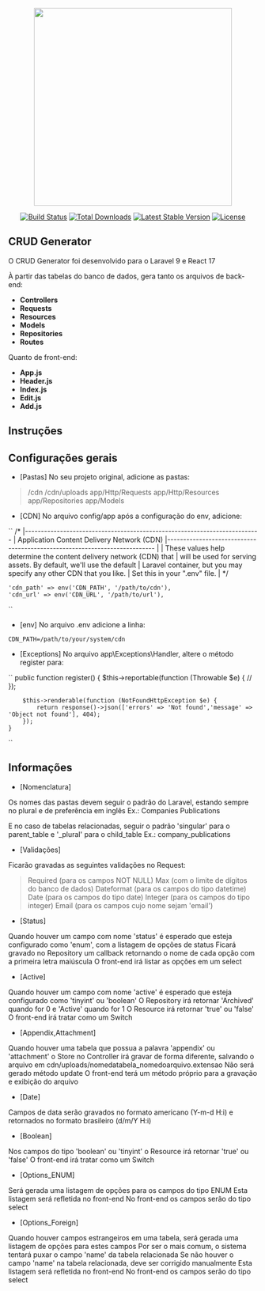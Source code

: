 <p align="center"><a href="https://laravel.com" target="_blank"><img src="https://raw.githubusercontent.com/laravel/art/master/logo-lockup/5%20SVG/2%20CMYK/1%20Full%20Color/laravel-logolockup-cmyk-red.svg" width="400"></a></p>

<p align="center">
<a href="https://travis-ci.org/laravel/framework"><img src="https://travis-ci.org/laravel/framework.svg" alt="Build Status"></a>
<a href="https://packagist.org/packages/laravel/framework"><img src="https://img.shields.io/packagist/dt/laravel/framework" alt="Total Downloads"></a>
<a href="https://packagist.org/packages/laravel/framework"><img src="https://img.shields.io/packagist/v/laravel/framework" alt="Latest Stable Version"></a>
<a href="https://packagist.org/packages/laravel/framework"><img src="https://img.shields.io/packagist/l/laravel/framework" alt="License"></a>
</p>

## CRUD Generator

O CRUD Generator foi desenvolvido para o Laravel 9 e React 17

À partir das tabelas do banco de dados, gera tanto os arquivos de back-end:
- **Controllers**
- **Requests**
- **Resources**
- **Models**
- **Repositories**
- **Routes**

Quanto de front-end:
- **App.js**
- **Header.js**
- **Index.js**
- **Edit.js**
- **Add.js**

## Instruções
## Configurações gerais

- [Pastas] No seu projeto original, adicione as pastas:

> /cdn
> /cdn/uploads
> app/Http/Requests
> app/Http/Resources
> app/Repositories
> app/Models

- [CDN] No arquivo config/app após a configuração do env, adicione:

``
    /*
    |--------------------------------------------------------------------------
    | Application Content Delivery Network (CDN)
    |--------------------------------------------------------------------------
    |
    | These values help determine the content delivery network (CDN) that
    | will be used for serving assets. By default, we'll use the default
    | Laravel container, but you may specify any other CDN that you like.
    | Set this in your ".env" file.
    |
    */

    'cdn_path' => env('CDN_PATH', '/path/to/cdn'),
    'cdn_url' => env('CDN_URL', '/path/to/url'),
``

- [env] No arquivo .env adicione a linha:

``
    CDN_PATH=/path/to/your/system/cdn
``

- [Exceptions] No arquivo app\Exceptions\Handler, altere o método register para:

``
    public function register()
    {
        $this->reportable(function (Throwable $e) {
            //
        });

        $this->renderable(function (NotFoundHttpException $e) {
            return response()->json(['errors' => 'Not found','message' => 'Object not found'], 404);
        });
    }
``
## Informações

- [Nomenclatura]

Os nomes das pastas devem seguir o padrão do Laravel, estando sempre no plural e de preferência em inglês
Ex.:
Companies
Publications

E no caso de tabelas relacionadas, seguir o padrão 'singular' para o parent_table e '_plural' para o child_table
Ex.: company_publications

- [Validações]

Ficarão gravadas as seguintes validações no Request:

> Required (para os campos NOT NULL)
> Max (com o limite de dígitos do banco de dados)
> Dateformat (para os campos do tipo datetime)
> Date (para os campos do tipo date)
> Integer (para os campos do tipo integer)
> Email (para os campos cujo nome sejam 'email')

- [Status]

Quando houver um campo com nome 'status' é esperado que esteja configurado como 'enum', com a listagem de opções de status
Ficará gravado no Repository um callback retornando o nome de cada opção com a primeira letra maiúscula
O front-end irá listar as opções em um select

- [Active]

Quando houver um campo com nome 'active' é esperado que esteja configurado como 'tinyint' ou 'boolean'
O Repository irá retornar 'Archived' quando for 0 e 'Active' quando for 1
O Resource irá retornar 'true' ou 'false'
O front-end irá tratar como um Switch

- [Appendix,Attachment]

Quando houver uma tabela que possua a palavra 'appendix' ou 'attachment' o Store no Controller irá gravar de forma diferente, salvando o arquivo em cdn/uploads/nomedatabela_nomedoarquivo.extensao
Não será gerado método update
O front-end terá um método próprio para a gravação e exibição do arquivo

- [Date]

Campos de data serão gravados no formato americano (Y-m-d H:i) e retornados no formato brasileiro (d/m/Y H:i)

- [Boolean]

Nos campos do tipo 'boolean' ou 'tinyint' o Resource irá retornar 'true' ou 'false'
O front-end irá tratar como um Switch

- [Options_ENUM]

Será gerada uma listagem de opções para os campos do tipo ENUM
Esta listagem será refletida no front-end
No front-end os campos serão do tipo select

- [Options_Foreign]

Quando houver campos estrangeiros em uma tabela, será gerada uma listagem de opções para estes campos
Por ser o mais comum, o sistema tentará puxar o campo 'name' da tabela relacionada
Se não houver o campo 'name' na tabela relacionada, deve ser corrigido manualmente
Esta listagem será refletida no front-end
No front-end os campos serão do tipo select